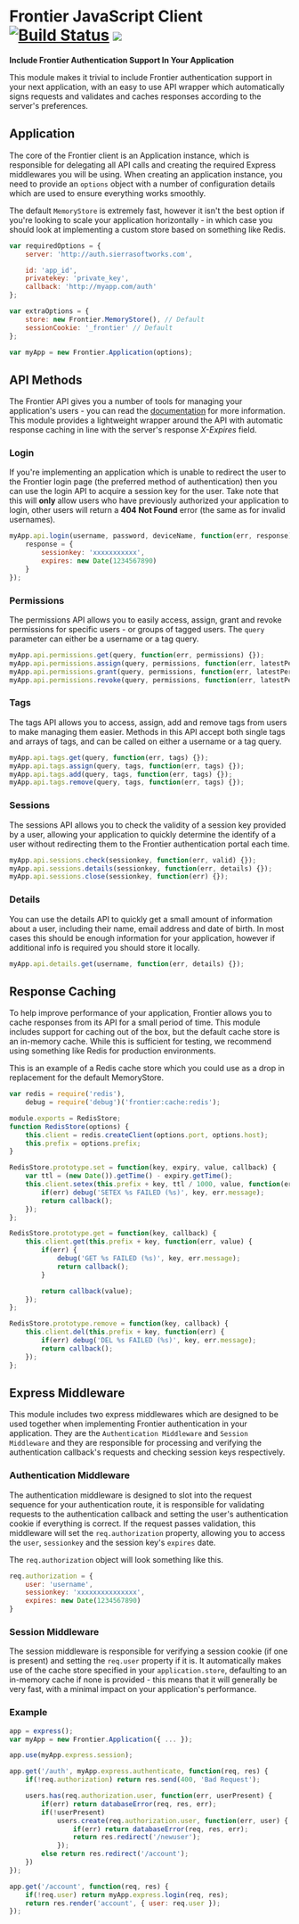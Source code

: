 # Frontier JavaScript Client [![Build Status](https://travis-ci.org/SierraSoftworks/FrontierJS.png?branch=master)](https://travis-ci.org/SierraSoftworks/FrontierJS) [![](https://badge.fury.io/js/frontier-client.png)](https://npmjs.org/package/frontier-client)
**Include Frontier Authentication Support In Your Application**

This module makes it trivial to include Frontier authentication support in your next application, with an easy to use API wrapper which automatically signs requests and validates and caches responses according to the server's preferences.

## Application
The core of the Frontier client is an Application instance, which is responsible for delegating all API calls and creating the required Express middlewares you will be using. When creating an application instance, you need to provide an `options` object with a number of configuration details which are used to ensure everything works smoothly.

The default `MemoryStore` is extremely fast, however it isn't the best option if you're looking to scale your application horizontally - in which case you should look at implementing a custom store based on something like Redis.

```javascript
var requiredOptions = {
	server: 'http://auth.sierrasoftworks.com',

	id: 'app_id',
	privatekey: 'private_key',
	callback: 'http://myapp.com/auth'
};

var extraOptions = {
	store: new Frontier.MemoryStore(), // Default
	sessionCookie: '_frontier' // Default
};

var myApp = new Frontier.Application(options);
```

## API Methods
The Frontier API gives you a number of tools for managing your application's users - you can read the [documentation](http://auth.sierrasoftworks.com/api) for more information. This module provides a lightweight wrapper around the API with automatic response caching in line with the server's response *X-Expires* field.

### Login
If you're implementing an application which is unable to redirect the user to the Frontier login page (the preferred method of authentication) then you can use the login API to acquire a session key for the user. Take note that this will **only** allow users who have previously authorized your application to login, other users will return a **404 Not Found** error (the same as for invalid usernames).

```javascript
myApp.api.login(username, password, deviceName, function(err, response) {
	response = {
		sessionkey: 'xxxxxxxxxxx',
		expires: new Date(1234567890)
	}
});
```

### Permissions
The permissions API allows you to easily access, assign, grant and revoke permissions for specific users - or groups of tagged users. The `query` parameter can either be a username or a tag query.

```javascript
myApp.api.permissions.get(query, function(err, permissions) {});
myApp.api.permissions.assign(query, permissions, function(err, latestPermissions) {});
myApp.api.permissions.grant(query, permissions, function(err, latestPermissions) {});
myApp.api.permissions.revoke(query, permissions, function(err, latestPermissions) {});
```

### Tags
The tags API allows you to access, assign, add and remove tags from users to make managing them easier. Methods in this API accept both single tags and arrays of tags, and can be called on either a username or a tag query.

```javascript
myApp.api.tags.get(query, function(err, tags) {});
myApp.api.tags.assign(query, tags, function(err, tags) {});
myApp.api.tags.add(query, tags, function(err, tags) {});
myApp.api.tags.remove(query, tags, function(err, tags) {});
```

### Sessions
The sessions API allows you to check the validity of a session key provided by a user, allowing your application to quickly determine the identify of a user without redirecting them to the Frontier authentication portal each time.

```javascript
myApp.api.sessions.check(sessionkey, function(err, valid) {});
myApp.api.sessions.details(sessionkey, function(err, details) {});
myApp.api.sessions.close(sessionkey, function(err) {});
```

### Details
You can use the details API to quickly get a small amount of information about a user, including their name, email address and date of birth. In most cases this should be enough information for your application, however if additional info is required you should store it locally.

```javascript
myApp.api.details.get(username, function(err, details) {});
```

## Response Caching
To help improve performance of your application, Frontier allows you to cache responses from its API for a small period of time. This module includes support for caching out of the box, but the default cache store is an in-memory cache. While this is sufficient for testing, we recommend using something like Redis for production environments.

This is an example of a Redis cache store which you could use as a drop in replacement for the default MemoryStore.

```javascript
var redis = require('redis'),
	debug = require('debug')('frontier:cache:redis');

module.exports = RedisStore;
function RedisStore(options) {
	this.client = redis.createClient(options.port, options.host);
	this.prefix = options.prefix;
}

RedisStore.prototype.set = function(key, expiry, value, callback) {
	var ttl = (new Date()).getTime() - expiry.getTime();
	this.client.setex(this.prefix + key, ttl / 1000, value, function(err) {
		if(err) debug('SETEX %s FAILED (%s)', key, err.message);
		return callback();
	});
};

RedisStore.prototype.get = function(key, callback) {
	this.client.get(this.prefix + key, function(err, value) {
		if(err) {
			debug('GET %s FAILED (%s)', key, err.message);
			return callback();
		}

		return callback(value);
	});
};

RedisStore.prototype.remove = function(key, callback) {
	this.client.del(this.prefix + key, function(err) {
		if(err) debug('DEL %s FAILED (%s)', key, err.message);
		return callback();
	});
};
```

## Express Middleware
This module includes two express middlewares which are designed to be used together when implementing Frontier authentication in your application. They are the `Authentication Middleware` and `Session Middleware` and they are responsible for processing and verifying the authentication callback's requests and checking session keys respectively.

### Authentication Middleware
The authentication middleware is designed to slot into the request sequence for your authentication route, it is responsible for validating requests to the authentication callback and setting the user's authentication cookie if everything is correct. If the request passes validation, this middleware will set the `req.authorization` property, allowing you to access the `user`, `sessionkey` and the session key's `expires` date.

The `req.authorization` object will look something like this.

```javascript
req.authorization = {
	user: 'username',
	sessionkey: 'xxxxxxxxxxxxxxx',
	expires: new Date(1234567890)
}
```

### Session Middleware
The session middleware is responsible for verifying a session cookie (if one is present) and setting the `req.user` property if it is. It automatically makes use of the cache store specified in your `application.store`, defaulting to an in-memory cache if none is provided - this means that it will generally be very fast, with a minimal impact on your application's performance.

### Example
```javascript
app = express();
var myApp = new Frontier.Application({ ... });

app.use(myApp.express.session);

app.get('/auth', myApp.express.authenticate, function(req, res) {
	if(!req.authorization) return res.send(400, 'Bad Request');

	users.has(req.authorization.user, function(err, userPresent) {
		if(err) return databaseError(req, res, err);
		if(!userPresent)
			users.create(req.authorization.user, function(err, user) {
				if(err) return databaseError(req, res, err);
				return res.redirect('/newuser');
			});
		else return res.redirect('/account');
	})
});

app.get('/account', function(req, res) {
	if(!req.user) return myApp.express.login(req, res);
	return res.render('account', { user: req.user });
});
```